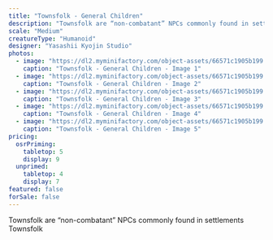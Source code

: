 ```yaml
---
title: "Townsfolk - General Children"
description: "Townsfolk are “non-combatant” NPCs commonly found in settlements Townsfolk"
scale: "Medium"
creatureType: "Humanoid"
designer: "Yasashii Kyojin Studio"
photos:
  - image: "https://dl2.myminifactory.com/object-assets/66571c1905b199.58001420/images/720X720-townsfolk-kids-01-ps.jpg"
    caption: "Townsfolk - General Children - Image 1"
  - image: "https://dl2.myminifactory.com/object-assets/66571c1905b199.58001420/images/720X720-townsfolk-girl-01-b.jpg"
    caption: "Townsfolk - General Children - Image 2"
  - image: "https://dl2.myminifactory.com/object-assets/66571c1905b199.58001420/images/720X720-townsfolk-boy-02-scale.jpg"
    caption: "Townsfolk - General Children - Image 3"
  - image: "https://dl2.myminifactory.com/object-assets/66571c1905b199.58001420/images/720X720-townsfolk-boy-01-b.jpg"
    caption: "Townsfolk - General Children - Image 4"
  - image: "https://dl2.myminifactory.com/object-assets/66571c1905b199.58001420/images/720X720-townsfolk-girl-02-scale.jpg"
    caption: "Townsfolk - General Children - Image 5"
pricing:
  osrPriming:
    tabletop: 5
    display: 9
  unprimed:
    tabletop: 4
    display: 7
featured: false
forSale: false
---
```


Townsfolk are “non-combatant” NPCs commonly found in settlements Townsfolk
